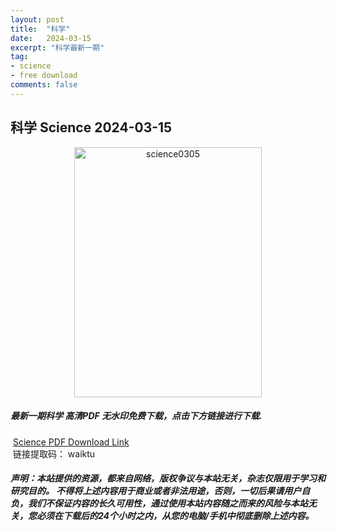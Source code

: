 ```yaml
---
layout: post
title:  "科学"
date:   2024-03-15
excerpt: "科学最新一期"
tag:
- science 
- free download
comments: false
---
```


## 科学 Science 2024-03-15

<div align="center">
<img src="https://i.postimg.cc/nLknmwmC/Science-15-March-2024-00.png" alt="science0305" border="0" width = 300 height = 400 /> 
</div>


 <h5>最新一期科学 高清PDF 无水印免费下载，点击下方链接进行下载. </h5>
 
  <a href="https://wwk.lanzout.com/it9cq1sb4r1i">Science PDF Download Link</a>  
  <br/>
  链接提取码： waiktu
 
##### 声明：本站提供的资源，都来自网络，版权争议与本站无关，杂志仅限用于学习和研究目的。 不得将上述内容用于商业或者非法用途，否则，一切后果请用户自负，我们不保证内容的长久可用性，通过使用本站内容随之而来的风险与本站无关，您必须在下载后的24个小时之内，从您的电脑/手机中彻底删除上述内容。
